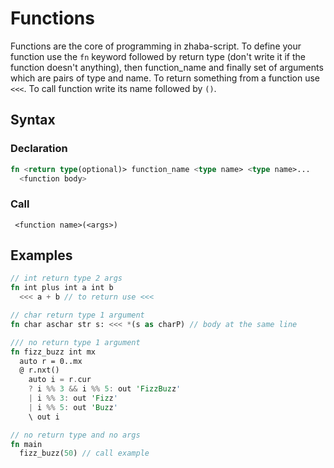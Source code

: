 # Functions

Functions are the core of programming in zhaba-script. To define your function use the `fn` keyword followed by return type (don't write it if the function doesn't anything), then function_name and finally set of arguments which are pairs of type and name.
To return something from a function use `<<<`.
To call function write its name followed by `()`.

## Syntax

### Declaration

```rust
fn <return type(optional)> function_name <type name> <type name>...
  <function body>
```

### Call

```
 <function name>(<args>)
```

## Examples

```rust
// int return type 2 args
fn int plus int a int b
  <<< a + b // to return use <<<
```

```rust
// char return type 1 argument
fn char aschar str s: <<< *(s as charP) // body at the same line
```

```rust
/// no return type 1 argument
fn fizz_buzz int mx
  auto r = 0..mx
  @ r.nxt()
    auto i = r.cur
    ? i %% 3 && i %% 5: out 'FizzBuzz'
    | i %% 3: out 'Fizz'
    | i %% 5: out 'Buzz'
    \ out i
```

```rust
// no return type and no args
fn main
  fizz_buzz(50) // call example
```
